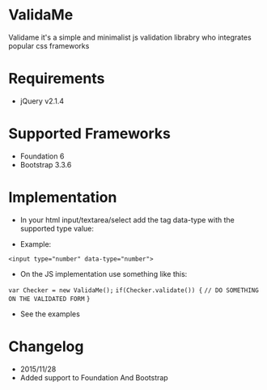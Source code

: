# ValidaMe
Validame it's a simple and minimalist js validation librabry who integrates popular css frameworks 

# Requirements
- jQuery v2.1.4

# Supported Frameworks
- Foundation 6
- Bootstrap 3.3.6

# Implementation

- In your html input/textarea/select add the tag data-type with the supported type value:

- Example:

`<input type="number" data-type="number">`

- On the JS implementation use something like this:

`var Checker = new ValidaMe();`
`if(Checker.validate()) {`
`// DO SOMETHING ON THE VALIDATED FORM`
`}`

- See the examples

# Changelog
- 2015/11/28
- Added support to Foundation And Bootstrap